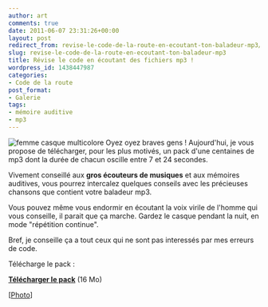 ```yaml
---
author: art
comments: true
date: 2011-06-07 23:31:26+00:00
layout: post
redirect_from: revise-le-code-de-la-route-en-ecoutant-ton-baladeur-mp3/
slug: revise-le-code-de-la-route-en-ecoutant-ton-baladeur-mp3
title: Révise le code en écoutant des fichiers mp3 !
wordpress_id: 1438447987
categories:
- Code de la route
post_format:
- Galerie
tags:
- mémoire auditive
- mp3
---
```


![femme casque multicolore](https://static.irz.fr/2011/06/cerberus-2011-06-08-à-01.26.57.png) Oyez oyez braves gens ! Aujourd'hui, je vous propose de télécharger, pour les plus motivés, un pack d'une centaines de mp3 dont la durée de chacun oscille entre 7 et 24 secondes.

Vivement conseillé aux **gros écouteurs de musiques** et aux mémoires auditives, vous pourrez intercalez quelques conseils avec les précieuses chansons que contient votre baladeur mp3.

Vous pouvez même vous endormir en écoutant la voix virile de l'homme qui vous conseille, il parait que ça marche. Gardez le casque pendant la nuit, en mode "répétition continue".

Bref, je conseille ça a tout ceux qui ne sont pas interessés par mes erreurs de code.

Télécharge le pack :

**[Télécharger le pack](https://static.irz.fr/2018/01/100_Conseils_MP3.zip)** (16 Mo)


[[Photo](http://www.flickr.com/photos/lizzybug_photography/3066090833/)]
